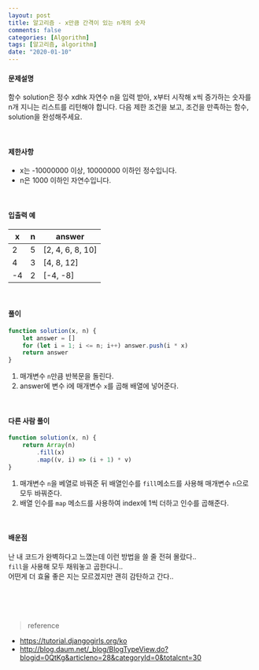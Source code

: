 ```yaml
---
layout: post
title: 알고리즘 - x만큼 간격이 있는 n개의 숫자
comments: false
categories: [Algorithm]
tags: [알고리즘, algorithm]
date: "2020-01-10"
---
```


#### 문제설명

함수 solution은 정수 xdhk 자연수 n을 입력 받아, x부터 시작해 x씩 증가하는 숫자를 n개 지니는 리스트를 리턴해야 합니다. 다음 제한 조건을 보고, 조건을 만족하는 함수, solution을 완성해주세요.

<br>

#### 제한사항

-   x는 -10000000 이상, 10000000 이하인 정수입니다.
-   n은 1000 이하인 자연수입니다.

<br>

#### 입출력 예

| x   | n   | answer           |
| --- | --- | ---------------- |
| 2   | 5   | [2, 4, 6, 8, 10] |
| 4   | 3   | [4, 8, 12]       |
| -4  | 2   | [-4, -8]         |

<br>

#### **풀이**

```javascript
function solution(x, n) {
    let answer = []
    for (let i = 1; i <= n; i++) answer.push(i * x)
    return answer
}
```

1. 매개변수 `n`만큼 반복문을 돌린다.
2. answer에 변수 i에 매개변수 `x`를 곱해 배열에 넣어준다.

<br>

#### **다른 사람 풀이**

```javascript
function solution(x, n) {
    return Array(n)
        .fill(x)
        .map((v, i) => (i + 1) * v)
}
```

1. 매개변수 `n`을 베열로 바꿔준 뒤 배열인수를 `fill`메소드를 사용해 매개변수 `n`으로 모두 바꿔준다.
2. 배열 인수를 `map` 메소드를 사용하여 index에 1씩 더하고 인수를 곱해준다.

<br>

#### **배운점**

난 내 코드가 완벽하다고 느꼈는데 이런 방법을 쓸 줄 전혀 몰랐다..  
`fill`을 사용해 모두 채워놓고 곱한다니..  
어떤게 더 효율 좋은 지는 모르겠지만 괜히 감탄하고 간다..
<br><br><br><br><br>

> <subtitle>reference</subtitle>

-   https://tutorial.djangogirls.org/ko
-   http://blog.daum.net/_blog/BlogTypeView.do?blogid=0QtKg&articleno=28&categoryId=0&totalcnt=30

<br><br><br><br><br>
